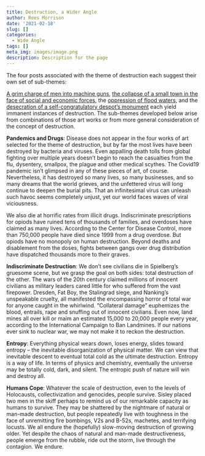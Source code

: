 ```yaml
---
title: Destruction, a Wider Angle
author: Rees Morrison
date: '2021-02-18'
slug: []
categories:
  - Wide Angle
tags: []
meta_img: images/image.png
description: Description for the page
---
```


The four posts associated with the theme of destruction each suggest their own set of sub-themes:

[A grim charge of men into machine guns](https://themesfromart.com/blog/2021-02-18-destruction-saving-private-ryan-a-movie-by-steven-spielberg/destructionsaving/), [the collapse of a small town in the face of social and economic forces](https://themesfromart.com/blog/2021-02-18-destruction-from-my-hometown-a-rock-ballad-by-bruce-springsteen/destructhometown/), the [oppression of flood waters](https://themesfromart.com/blog/2021-02-18-destruction-from-flood-at-port-marly-a-painting-by-alfred-sisley/destructionflood/), and the [desecration of a self-congratulatory despot’s monument](https://themesfromart.com/blog/2021-02-18-destruction-ozymandias-a-poem-by-percy-bysshe-shelley/destructoz/) each yield immanent instances of destruction.   The sub-themes developed below arise from combinations of those art works or from more general consideration of the concept of destruction. 

**Pandemics and Drugs**:  Disease does not appear in the four works of art selected for the theme of destruction, but by far the most lives have been destroyed by bacteria and viruses.   Even appalling death tolls from global fighting over multiple years doesn’t begin to reach the casualties from the flu, dysentery, smallpox, the plague and other medical scythes.   The Covid19 pandemic isn’t glimpsed in any of these pieces of art, of course.  Nevertheless, it has destroyed so many lives, so many businesses, and so many dreams that the world grieves, and the unfettered virus will long continue to deepen the burial pits. That an infinitesimal virus can unleash such havoc seems completely unjust, yet our world faces waves of viral viciousness.

We also die at horrific rates from illicit drugs.  Indiscriminate prescriptions for opiods have ruined tens of thousands of families, and overdoses have claimed as many lives.   According to the Center for Disease Control, more than 750,000 people have died since 1999 from a drug overdose.  But opiods have no monopoly on human destruction.  Beyond deaths and disablement from the doses, fights between gangs over drug distribution have dispatched thousands more to their graves.  

**Indiscriminate Destruction**: We don’t see civilians die in Spielberg’s gruesome scene, but we grasp the goal on both sides: total destruction of the other.  The wars of the 20th century claimed millions of innocent civilians as military leaders cared little for who suffered from the vast firepower.  Dresden, Fat Boy, the Stalingrad siege, and Nanking’s unspeakable cruelty, all manifested the encompassing horror of total war for anyone caught in the whirlwind.   “Collateral damage” euphemizes the blood, entrails, rape and snuffing out of innocent civilians.   Even now, land mines all over kill or maim an estimated 15,000 to 20,000 people every year, according to the International Campaign to Ban Landmines.  If our nations ever sink to nuclear war, we may not make it to reckon the destruction. 

**Entropy**:  Everything physical wears down, loses energy, slides toward entropy – the inevitable disorganization of physical matter.  We can view that inevitable descent to eventual total cold as the ultimate destruction.  Entropy is a way of life.  In terms of physics and chemistry, eventually the universe may be totally cold, dark, and silent.  The entropic push of nature will win and destroy all.

**Humans Cope**:  Whatever the scale of destruction, even to the levels of Holocausts, collectivization and genocides, people survive.  Sisley placed two men in the skiff perhaps to remind us of our remarkable capacity as humans to survive.  They may be shattered by the nightmare of natural or man-made destruction, but people repeatedly live with toughness in the face of unremitting fire bombings, V2s and B-52s, machetes, and terrifying locusts.  We all endure the (hopefully) slow-moving destruction of growing older.  Yet despite the chaos of natural and man-made destructiveness, people emerge from the rubble, ride out the storm, live through the contagion.  We endure.
